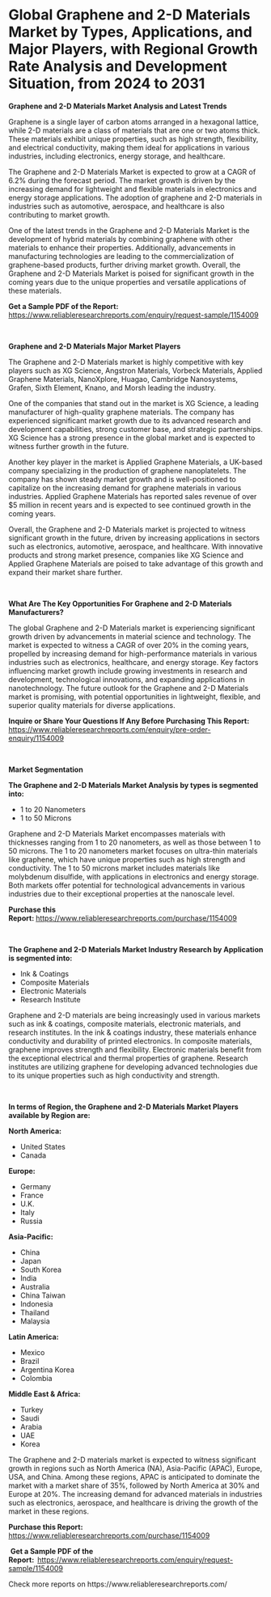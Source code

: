 <p><h1>Global Graphene and 2-D Materials Market by Types, Applications, and Major Players, with Regional Growth Rate Analysis and Development Situation, from 2024 to 2031</h1></p><p><strong>Graphene and 2-D Materials Market Analysis and Latest Trends</strong></p>
<p><p>Graphene is a single layer of carbon atoms arranged in a hexagonal lattice, while 2-D materials are a class of materials that are one or two atoms thick. These materials exhibit unique properties, such as high strength, flexibility, and electrical conductivity, making them ideal for applications in various industries, including electronics, energy storage, and healthcare.</p><p>The Graphene and 2-D Materials Market is expected to grow at a CAGR of 6.2% during the forecast period. The market growth is driven by the increasing demand for lightweight and flexible materials in electronics and energy storage applications. The adoption of graphene and 2-D materials in industries such as automotive, aerospace, and healthcare is also contributing to market growth.</p><p>One of the latest trends in the Graphene and 2-D Materials Market is the development of hybrid materials by combining graphene with other materials to enhance their properties. Additionally, advancements in manufacturing technologies are leading to the commercialization of graphene-based products, further driving market growth. Overall, the Graphene and 2-D Materials Market is poised for significant growth in the coming years due to the unique properties and versatile applications of these materials.</p></p>
<p><strong>Get a Sample PDF of the Report:&nbsp;</strong> <a href="https://www.reliableresearchreports.com/enquiry/request-sample/1154009">https://www.reliableresearchreports.com/enquiry/request-sample/1154009</a></p>
<p>&nbsp;</p>
<p><strong>Graphene and 2-D Materials Major Market Players</strong></p>
<p><p>The Graphene and 2-D Materials market is highly competitive with key players such as XG Science, Angstron Materials, Vorbeck Materials, Applied Graphene Materials, NanoXplore, Huagao, Cambridge Nanosystems, Grafen, Sixth Element, Knano, and Morsh leading the industry.</p><p>One of the companies that stand out in the market is XG Science, a leading manufacturer of high-quality graphene materials. The company has experienced significant market growth due to its advanced research and development capabilities, strong customer base, and strategic partnerships. XG Science has a strong presence in the global market and is expected to witness further growth in the future.</p><p>Another key player in the market is Applied Graphene Materials, a UK-based company specializing in the production of graphene nanoplatelets. The company has shown steady market growth and is well-positioned to capitalize on the increasing demand for graphene materials in various industries. Applied Graphene Materials has reported sales revenue of over $5 million in recent years and is expected to see continued growth in the coming years.</p><p>Overall, the Graphene and 2-D Materials market is projected to witness significant growth in the future, driven by increasing applications in sectors such as electronics, automotive, aerospace, and healthcare. With innovative products and strong market presence, companies like XG Science and Applied Graphene Materials are poised to take advantage of this growth and expand their market share further.</p></p>
<p>&nbsp;</p>
<p><strong>What Are The Key Opportunities For Graphene and 2-D Materials Manufacturers?</strong></p>
<p><p>The global Graphene and 2-D Materials market is experiencing significant growth driven by advancements in material science and technology. The market is expected to witness a CAGR of over 20% in the coming years, propelled by increasing demand for high-performance materials in various industries such as electronics, healthcare, and energy storage. Key factors influencing market growth include growing investments in research and development, technological innovations, and expanding applications in nanotechnology. The future outlook for the Graphene and 2-D Materials market is promising, with potential opportunities in lightweight, flexible, and superior quality materials for diverse applications.</p></p>
<p><strong>Inquire or Share Your Questions If Any Before Purchasing This Report:</strong> <a href="https://www.reliableresearchreports.com/enquiry/pre-order-enquiry/1154009">https://www.reliableresearchreports.com/enquiry/pre-order-enquiry/1154009</a></p>
<p>&nbsp;</p>
<p><strong>Market Segmentation</strong></p>
<p><strong>The Graphene and 2-D Materials Market Analysis by types is segmented into:</strong></p>
<p><ul><li>1 to 20 Nanometers</li><li>1 to 50 Microns</li></ul></p>
<p><p>Graphene and 2-D Materials Market encompasses materials with thicknesses ranging from 1 to 20 nanometers, as well as those between 1 to 50 microns. The 1 to 20 nanometers market focuses on ultra-thin materials like graphene, which have unique properties such as high strength and conductivity. The 1 to 50 microns market includes materials like molybdenum disulfide, with applications in electronics and energy storage. Both markets offer potential for technological advancements in various industries due to their exceptional properties at the nanoscale level.</p></p>
<p><strong>Purchase this Report:&nbsp;</strong><a href="https://www.reliableresearchreports.com/purchase/1154009">https://www.reliableresearchreports.com/purchase/1154009</a></p>
<p>&nbsp;</p>
<p><strong>The Graphene and 2-D Materials Market Industry Research by Application is segmented into:</strong></p>
<p><ul><li>Ink & Coatings</li><li>Composite Materials</li><li>Electronic Materials</li><li>Research Institute</li></ul></p>
<p><p>Graphene and 2-D materials are being increasingly used in various markets such as ink & coatings, composite materials, electronic materials, and research institutes. In the ink & coatings industry, these materials enhance conductivity and durability of printed electronics. In composite materials, graphene improves strength and flexibility. Electronic materials benefit from the exceptional electrical and thermal properties of graphene. Research institutes are utilizing graphene for developing advanced technologies due to its unique properties such as high conductivity and strength.</p></p>
<p>&nbsp;</p>
<p><strong>In terms of Region, the Graphene and 2-D Materials Market Players available by Region are:</strong></p>
<p>
    <p> <strong> North America: </strong>
        <ul>
            <li>United States</li>
            <li>Canada</li>
        </ul>
        </p> 
    <p> <strong> Europe: </strong>
        <ul>
            <li>Germany</li>
            <li>France</li>
            <li>U.K.</li>
            <li>Italy</li>
            <li>Russia</li>
        </ul>
        </p> 
    <p> <strong> Asia-Pacific: </strong>
        <ul>
            <li>China</li>
            <li>Japan</li>
            <li>South Korea</li>
            <li>India</li>
            <li>Australia</li>
            <li>China Taiwan</li>
            <li>Indonesia</li>
            <li>Thailand</li>
            <li>Malaysia</li>
        </ul>
        </p> 
    <p> <strong> Latin America: </strong>
        <ul>
            <li>Mexico</li>
            <li>Brazil</li>
            <li>Argentina Korea</li>
            <li>Colombia</li>
        </ul>
        </p> 
    <p> <strong> Middle East & Africa: </strong>
        <ul>
            <li>Turkey</li>
            <li>Saudi</li>
            <li>Arabia</li>
            <li>UAE</li>
            <li>Korea</li>
        </ul>
    </p>
    </p>
<p><p>The Graphene and 2-D materials market is expected to witness significant growth in regions such as North America (NA), Asia-Pacific (APAC), Europe, USA, and China. Among these regions, APAC is anticipated to dominate the market with a market share of 35%, followed by North America at 30% and Europe at 20%. The increasing demand for advanced materials in industries such as electronics, aerospace, and healthcare is driving the growth of the market in these regions.</p></p>
<p><strong>Purchase this Report: </strong><a href="https://www.reliableresearchreports.com/purchase/1154009">https://www.reliableresearchreports.com/purchase/1154009</a></p>
<p>&nbsp;<strong>Get a Sample PDF of the Report:&nbsp;&nbsp;</strong><a href="https://www.reliableresearchreports.com/enquiry/request-sample/1154009">https://www.reliableresearchreports.com/enquiry/request-sample/1154009</a></p>
<p><strong></strong></p>
<p>Check more reports on https://www.reliableresearchreports.com/</p>